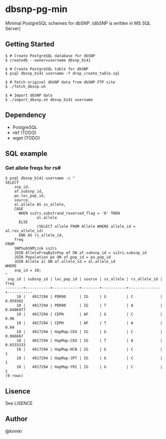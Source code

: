 # dbsnp-pg-min

Minimal PostgreSQL schemes for dbSNP. (dbSNP is written in MS SQL Server)


## Getting Started

    $ # Create PostgreSQL database for dbSNP
    $ createdb --owner=username dbsnp_b141

    $ # Create PostgreSQL table for dbSNP
    $ psql dbsnp_b141 username -f drop_create_table.sql

    $ # Fetch original dbSNP data from dbSNP FTP site
    $ ./fetch_dbsnp.sh

    $ # Import dbSNP data
    $ ./import_dbsnp.sh dbsnp_b141 username


## Dependency

- PostgreSQL
- nkf (TODO)
- wget (TODO)


## SQL example

### Get allele freqs for rs#

    $ psql dbsnp_b141 username -c "
    SELECT
        snp_id,
        af.subsnp_id,
        po.loc_pop_id,
        source,
        al.allele AS ss_allele,
        CASE
          WHEN ss2rs.substrand_reversed_flag = '0' THEN
                  al.allele
          ELSE
                  (SELECT allele FROM Allele WHERE allele_id = al.rev_allele_id)
          END AS rs_allele_id,
        freq
    FROM
        SNPSubSNPLink ss2rs
        JOIN AlleleFreqBySsPop af ON af.subsnp_id = ss2rs.subsnp_id
        JOIN Population po ON af.pop_id = po.pop_id
        JOIN Allele al ON af.allele_id = al.allele_id
    WHERE
        snp_id = 10;
    "
     snp_id | subsnp_id | loc_pop_id | source | ss_allele | rs_allele_id |   freq
    --------+-----------+------------+--------+-----------+--------------+-----------
         10 |   4917294 | PDR90      | IG     | G         | C            |  0.959302
         10 |   4917294 | PDR90      | IG     | T         | A            | 0.0406977
         10 |   4917294 | CEPH       | AF     | G         | C            |      0.96
         10 |   4917294 | CEPH       | AF     | T         | A            |      0.04
         10 |   4917294 | HapMap-CEU | IG     | G         | C            |  0.966667
         10 |   4917294 | HapMap-CEU | IG     | T         | A            | 0.0333333
         10 |   4917294 | HapMap-HCB | IG     | G         | C            |         1
         10 |   4917294 | HapMap-JPT | IG     | G         | C            |         1
         10 |   4917294 | HapMap-YRI | IG     | G         | C            |         1
    (9 rows)


## Lisence

See LISENCE


## Author

@knmkr
